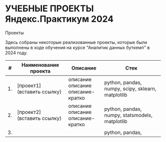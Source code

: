 # УЧЕБНЫЕ ПРОЕКТЫ Яндекс.Практикум 2024
Проекты

Здесь собраны некоторые реализованные проекты,  которые были выполнены в ходе обучения на курсе "Аналитик данных буткемп" в 2024 году.

| #    | Наименование проекта                | Описание                                                     | Стек                                                         |
| ---- | ------------------------------------------------------------ | ------------------------------------------------------------ | ------------------------------------------------------------ |
| 1.   | [проект1](вставить ссылку) | описание <br/>описание <br/>описание-кратко | python, pandas, numpy, scipy, sklearn, matplotlib       |
| 2.   |[проект2](вставить ссылку)  | описание <br/>описание <br/>описание-кратко  | python, pandas, numpy, statsmodels,   matplotlib |
| 3.   |  |         | python, pandas,     |

